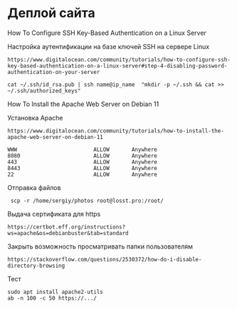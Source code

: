 # Деплой сайта

How To Configure SSH Key-Based Authentication on a Linux Server

Настройка аутентификации на базе ключей SSH на сервере Linux

```
https://www.digitalocean.com/community/tutorials/how-to-configure-ssh-key-based-authentication-on-a-linux-server#step-4-disabling-password-authentication-on-your-server
```

```
cat ~/.ssh/id_rsa.pub | ssh name@ip_name  "mkdir -p ~/.ssh && cat >> ~/.ssh/authorized_keys"
```

How To Install the Apache Web Server on Debian 11

Установка Apache
```
https://www.digitalocean.com/community/tutorials/how-to-install-the-apache-web-server-on-debian-11
```
```
WWW                        ALLOW       Anywhere                  
8080                       ALLOW       Anywhere                  
443                        ALLOW       Anywhere                  
8443                       ALLOW       Anywhere                  
22                         ALLOW       Anywhere         
```
Отправка файлов
```
 scp -r /home/sergiy/photos root@losst.pro:/root/
```

Выдача сертификата для https
```
https://certbot.eff.org/instructions?ws=apache&os=debianbuster&tab=standard
```


Закрыть возможность просматривать папки пользователям
```
https://stackoverflow.com/questions/2530372/how-do-i-disable-directory-browsing
```

Тест 
```
sudo apt install apache2-utils
ab -n 100 -c 50 https://.../
```
